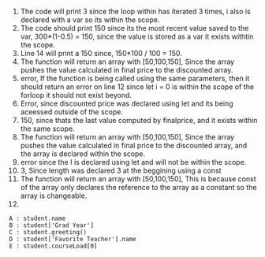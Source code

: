 1. The code will print 3 since the loop within has iterated 3 times, i also is declared with a var so its within the scope.
2. The code should print 150 since its the most recent value saved to the var, 300*(1-0.5) = 150, since the value is stored as a var it exists withtin the scope.
3. Line 14 will print a 150 since, 150*100 / 100  = 150.
4. The function will return an array with [50,100,150], Since the array pushes the value calculated in final price to the discounted array.
5. error, If the function is being called using the same parameters, then it should return an error on line 12 since let i = 0 is within the scope of the forloop it should not exist beyond.
6. Error, since discounted price was declared using let and its being aceessed outside of the scope.
7. 150, since thats the last value computed by finalprice, and it exists within the same scope.
8. The function will return an array with [50,100,150], Since the array pushes the value calculated in final price to the discounted array, and the array is declared within the scope.
9. error since the I is declared using let and will not be within the scope.
10. 3, Since length was declared 3 at the beggining using a const
11. The function will return an array with [50,100,150], This is because const of the array only declares the reference to the array as a constant so the array is changeable.
12. 
```
A : student.name
B : student['Grad Year']
C : student.greeting()
D : student['Favorite Teacher'].name
E : student.courseLoad[0]
```  
